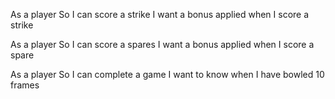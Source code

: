 <!-- As a player
So I can start a new game
I want my score to start at 0 -->

<!-- As a player
So I can track an accurate score
I want to log the score of each throw -->

<!-- As a player
So I can see my overall progress
I want to see a total running score -->

As a player
So I can score a strike
I want a bonus applied when I score a strike

As a player
So I can score a spares
I want a bonus applied when I score a spare

As a player
So I can complete a game
I want to know when I have bowled 10 frames
